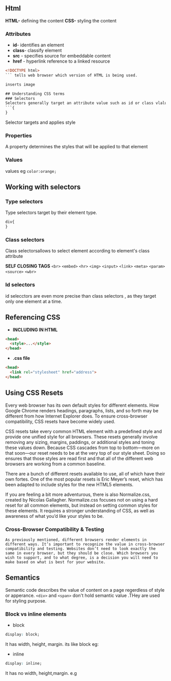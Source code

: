 ## Html
**HTML-** defining the content
**CSS-** styling the content

### Attributes
* **id**- identifies an element
* **class**- classify element
* **src** - specifies source for embeddable content
* **href** - hyperlink reference to a linked resource
```html
<!DOCTYPE html>
``` tells web browser which version of HTML is being used.

inserts image

## Understanding CSS terms
### Selectors
Selectors generally target an attribute value such as id or class vlalue or target type
```{
}
```
  Selector targets and applies style

### Properties
A property determines the styles that will be applied to that element

### Values
values  eg `color:orange;`

## Working with selectors
### Type selectors
Type selectors target by their element type.
```css
div{
}
```
### Class selectors
Class selectorsallows to select element according to element's class attribute

**SELF CLOSING TAGS**
`<br>` `<embed>` `<hr>` `<img>` `<input>` `<link>` `<meta>` `<param>` `<source>` `<wbr>`
### Id selectors
id selecctors are even more precise than class selectors , as they target only one element at a time.

## Referencing CSS
* **INCLUDING IN HTML**
```html
<head>
  <style>...</style>
</head>
```
* **.css file**

```html
<head>
  <link rel="stylesheet" href="address">
</head>
```
## Using CSS Resets

Every web browser has its own default styles for different elements. How Google Chrome renders headings, paragraphs, lists, and so forth may be different from how Internet Explorer does. To ensure cross-browser compatibility, CSS resets have become widely used.

CSS resets take every common HTML element with a predefined style and provide one unified style for all browsers. These resets generally involve removing any sizing, margins, paddings, or additional styles and toning these values down. Because CSS cascades from top to bottom—more on that soon—our reset needs to be at the very top of our style sheet. Doing so ensures that those styles are read first and that all of the different web browsers are working from a common baseline.

There are a bunch of different resets available to use, all of which have their own fortes. One of the most popular resets is Eric Meyer’s reset, which has been adapted to include styles for the new HTML5 elements.

If you are feeling a bit more adventurous, there is also Normalize.css, created by Nicolas Gallagher. Normalize.css focuses not on using a hard reset for all common elements, but instead on setting common styles for these elements. It requires a stronger understanding of CSS, as well as awareness of what you’d like your styles to be.


### Cross-Browser Compatibility & Testing

`As previously mentioned, different browsers render elements in different ways. It’s important to recognize the value in cross-browser compatibility and testing. Websites don’t need to look exactly the same in every browser, but they should be close. Which browsers you wish to support, and to what degree, is a decision you will need to make based on what is best for your website.`

## Semantics
Semantic code describes the value of content on a page regerdless of style or apperance.
`<div>` and `<span>` don't  hold semantic value .THey are used for styling purpose.
### Block vs inline elements
* block
```css
display: block;
```
It has width, height, margin. its like block
eg: <p>

* inline
```css
display: inline;
```
It has no width, height,margin.
e.g
<span>
